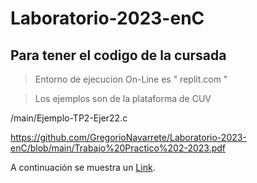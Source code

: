 # Laboratorio-2023-enC
## Para tener el codigo de la cursada 

> Entorno de ejecucion On-Line es " replit.com "

> Los ejemplos son de la plataforma de CUV 

/main/Ejemplo-TP2-Ejer22.c


https://github.com/GregorioNavarrete/Laboratorio-2023-enC/blob/main/Trabajo%20Practico%202-2023.pdf


A continuación se muestra un [Link](https://github.com/GregorioNavarrete/Laboratorio-2023-enC/blob/main/Trabajo%20Practico%202-2023.pdf
 "Título opcional del enlace").

